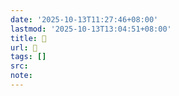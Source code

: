 ```yaml
---
date: '2025-10-13T11:27:46+08:00'
lastmod: '2025-10-13T13:04:51+08:00'
title: 󰙯
url: 󰙯
tags: []
src:
note:
---
```

